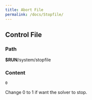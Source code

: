 ```yaml
---
title: Abort File
permalink: /docs/Stopfile/
---
```


## Control File
### Path 
**$RUN**/system/stopfile
### Content
```
0
```
Change 0 to 1 if want the solver to stop.


